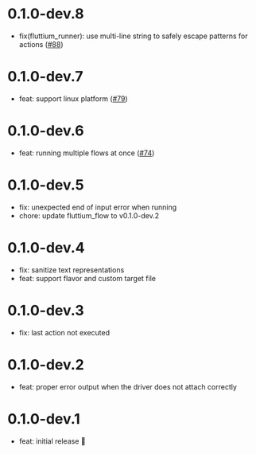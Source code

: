 # 0.1.0-dev.8

- fix(fluttium_runner): use multi-line string to safely escape patterns for actions ([#88](https://github.com/wolfenrain/fluttium/issues/88))

# 0.1.0-dev.7

- feat: support linux platform ([#79](https://github.com/wolfenrain/fluttium/issues/79))

# 0.1.0-dev.6

- feat: running multiple flows at once ([#74](https://github.com/wolfenrain/fluttium/issues/74))

# 0.1.0-dev.5

- fix: unexpected end of input error when running
- chore: update fluttium_flow to v0.1.0-dev.2

# 0.1.0-dev.4

- fix: sanitize text representations
- feat: support flavor and custom target file

# 0.1.0-dev.3

- fix: last action not executed 

# 0.1.0-dev.2

- feat: proper error output when the driver does not attach correctly

# 0.1.0-dev.1

- feat: initial release 🎉
